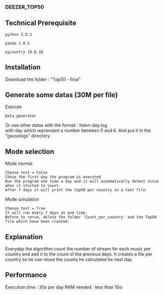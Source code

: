 
### DEEZER_TOP50

## Technical Prerequisite

```
python 3.8.2
```

```
panda 1.0.5
```

```
pycountry 19.8.18
```


## Installation

Download the folder : "Top50 - final"

## Generate some datas (30M per file)

Execute 
```
Data_generator
```
Or use other datas with the format : listen-day.log   
with day which reprensent a number between 0 and 6.
And put it in the "gausslogs" directory.


 ## Mode selection 
 
Mode normal
```
Choose test = False
Chose the first day the program is executed
Run the program one time a day and it will automatically detect since when it started to count.
After 7 days it will print the top50 per country in a text file.
```

Mode simulation
```
Choose test = True
It will run every 7 days at one time. 
Before to rerun, delete the folder 'Count_per_country' and the Top50 file which have been created.
```


## Explanation

Everyday the algorithm count the number of stream for each music per country and add it to the count of the previous days.
It creates a file per country so he can reuse the counts he calculated he next day.

## Performance
Execution time : 30s per day
RAM needed : less than 1Go


